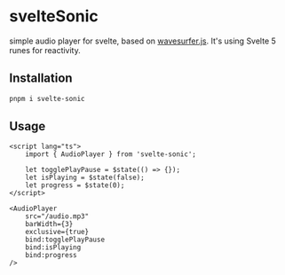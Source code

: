 # svelteSonic

simple audio player for svelte, based on [wavesurfer.js](https://github.com/katspaugh/wavesurfer.js). It's using Svelte 5 runes for reactivity.

## Installation

```bash
pnpm i svelte-sonic
```

## Usage

```svelte
<script lang="ts">
	import { AudioPlayer } from 'svelte-sonic';

	let togglePlayPause = $state(() => {});
	let isPlaying = $state(false);
	let progress = $state(0);
</script>

<AudioPlayer
	src="/audio.mp3"
	barWidth={3}
	exclusive={true}
	bind:togglePlayPause
	bind:isPlaying
	bind:progress
/>
```
